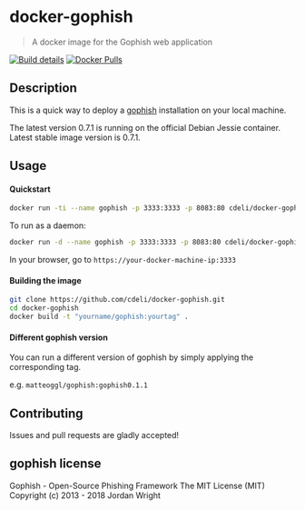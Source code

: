 # docker-gophish

> A docker image for the Gophish web application

[![Build details](https://img.shields.io/badge/build%20details-success-brightgreen.svg)](https://hub.docker.com/r/cdeli/docker-gophish/builds) [![Docker Pulls](https://img.shields.io/docker/pulls/cdeli/gophish.svg)](https://hub.docker.com/r/cdeli/docker-gophish)


## Description

This is a quick way to deploy a [gophish](https://github.com/gophish/gophish) installation on your local machine.

The latest version 0.7.1 is running on the official Debian Jessie container. Latest stable image version is 0.7.1.

## Usage

#### Quickstart

```bash
docker run -ti --name gophish -p 3333:3333 -p 8083:80 cdeli/docker-gophish
```
To run as a daemon:

```bash
docker run -d --name gophish -p 3333:3333 -p 8083:80 cdeli/docker-gophish
```

In your browser, go to ```https://your-docker-machine-ip:3333```

#### Building the image

```bash
git clone https://github.com/cdeli/docker-gophish.git
cd docker-gophish
docker build -t "yourname/gophish:yourtag" .
```

#### Different gophish version

You can run a different version of gophish by simply applying the corresponding tag.

e.g. `matteoggl/gophish:gophish0.1.1`

## Contributing

Issues and pull requests are gladly accepted!

## gophish license

Gophish - Open-Source Phishing Framework
The MIT License (MIT)
Copyright (c) 2013 - 2018 Jordan Wright

